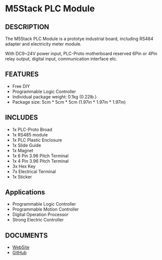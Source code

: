 # M5Stack PLC Module

## DESCRIPTION

The M5Stack PLC Module is a prototye industrial board, including RS484 adapter and electricity meter module.

With DC9~24V power input, PLC-Proto motherboard reserved 6Pin or 4Pin relay output, digital input, communication interface etc.

## FEATURES

- Free DIY
- Programmable Logic Controller 
- Individual package weight: 0.1kg (0.22lb.)
- Package size: 5cm * 5cm * 5cm (1.97in * 1.97in * 1.97in)


## INCLUDES

- 1x PLC-Proto Broad
- 1x RS485 module
- 1x PLC Plastic Enclosure
- 1x Slide Guide
- 1x Magnet
- 1x 6 Pin 3.96 Pitch Terminal
- 1x 4 Pin 3.96 Pitch Terminal
- 3x Hex Key
- 7x Electrical Terminal
- 1x Sticker

## Applications

- Programmable Logic Controller 
- Programmable Motion Controller
- Digital Operation Processor
- Strong Electric Controller

## DOCUMENTS

- [WebSite](https://m5stack.com)
- [GitHub](https://github.com/m5stack/M5Stack)

